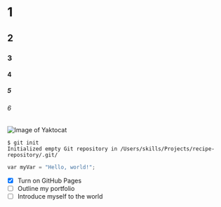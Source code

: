 # 1
## 2
### 3
#### 4
##### 5
###### 6
![Image of Yaktocat](https://octodex.github.com/images/yaktocat.png)
```
$ git init
Initialized empty Git repository in /Users/skills/Projects/recipe-repository/.git/
```

``` python
var myVar = "Hello, world!";
```

- [x] Turn on GitHub Pages
- [ ] Outline my portfolio
- [ ] Introduce myself to the world
